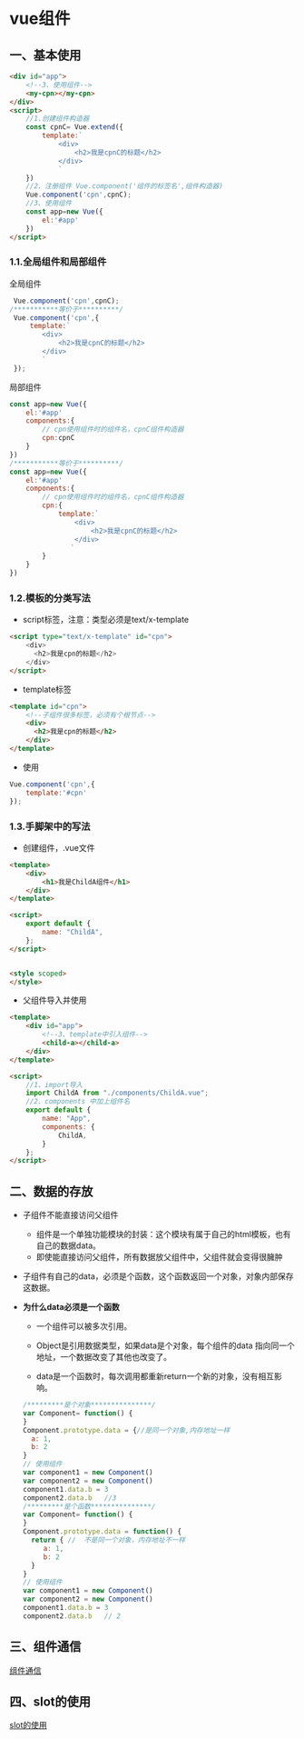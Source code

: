 # vue组件

## 一、基本使用

```html
<div id="app">
    <!--3、使用组件-->
    <my-cpn></my-cpn>
</div>
<script>
    //1.创建组件构造器
    const cpnC= Vue.extend({
        template:`
            <div>
                <h2>我是cpnC的标题</h2>
            </div>
			`
    })
    //2、注册组件 Vue.component('组件的标签名',组件构造器)
    Vue.component('cpn',cpnC);
    //3、使用组件
    const app=new Vue({
        el:'#app'
    })
</script>
```

### 1.1.全局组件和局部组件

全局组件

```js
 Vue.component('cpn',cpnC);
/***********等价于**********/
 Vue.component('cpn',{
     template:`
        <div>
        	<h2>我是cpnC的标题</h2>
        </div>
        `
 });
```

局部组件

```js
const app=new Vue({
    el:'#app'
    components:{
        // cpn使用组件时的组件名，cpnC组件构造器
        cpn:cpnC
    }
})
/***********等价于**********/
const app=new Vue({
    el:'#app'
    components:{
        // cpn使用组件时的组件名，cpnC组件构造器
        cpn:{
            template:`
                <div>
                    <h2>我是cpnC的标题</h2>
                </div>
               `  		
		}
    }
})
```

### 1.2.模板的分类写法

+ script标签，注意：类型必须是text/x-template

```html
<script type="text/x-template" id="cpn">
    <div>
      <h2>我是cpn的标题</h2>
    </div>
</script>
```

+ template标签

```html
<template id="cpn">
    <!--子组件很多标签，必须有个根节点-->
    <div>
      <h2>我是cpn的标题</h2>
    </div>
</template>
```

+ 使用

```js
Vue.component('cpn',{
    template:'#cpn'
});
```

### 1.3.手脚架中的写法

+ 创建组件，.vue文件

```html
<template>
    <div>
        <h1>我是ChildA组件</h1>
    </div>
</template>

<script>
    export default {
        name: "ChildA",
    };
</script>


<style scoped>
</style>

```

+ 父组件导入并使用

```html
<template>
    <div id="app">
        <!--3、template中引入组件-->
        <child-a></child-a>
    </div>
</template>

<script>
    //1、import导入
    import ChildA from "./components/ChildA.vue";
    //2、components 中加上组件名
    export default {
        name: "App",
        components: {
            ChildA,
        }
    };
</script>
```



## 二、数据的存放

+ 子组件不能直接访问父组件
  + 组件是一个单独功能模块的封装：这个模块有属于自己的html模板，也有自己的数据data。
  + 即使能直接访问父组件，所有数据放父组件中，父组件就会变得很臃肿
+ 子组件有自己的data，必须是个函数，这个函数返回一个对象，对象内部保存这数据。

+ **为什么data必须是一个函数**

  + 一个组件可以被多次引用。

  + Object是引用数据类型，如果data是个对象，每个组件的data 指向同一个地址，一个数据改变了其他也改变了。
  + data是一个函数时，每次调用都重新return一个新的对象，没有相互影响。

  ````js
  /*********是个对象***************/
  var Component= function() {
  }
  Component.prototype.data = {//是同一个对象,内存地址一样
    a: 1,
    b: 2
  }
  // 使用组件
  var component1 = new Component()
  var component2 = new Component()
  component1.data.b = 3
  component2.data.b   //3
  /*********是个函数***************/
  var Component= function() {
  }
  Component.prototype.data = function() {
    return { //  不是同一个对象，内存地址不一样
       a: 1,
       b: 2
    }
  }
  // 使用组件
  var component1 = new Component()
  var component2 = new Component()
  component1.data.b = 3
  component2.data.b   // 2
  ````

## 三、组件通信

[组件通信]()

## 四、slot的使用

[slot的使用]()

